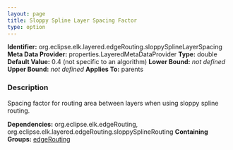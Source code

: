 ```yaml
---
layout: page
title: Sloppy Spline Layer Spacing Factor
type: option
---
```


**Identifier:** org.eclipse.elk.layered.edgeRouting.sloppySplineLayerSpacing
**Meta Data Provider:** properties.LayeredMetaDataProvider
**Type:** double
**Default Value:**  0.4  (not specific to an algorithm)
**Lower Bound:** *not defined*
**Upper Bound:** *not defined*
**Applies To:** parents

### Description
Spacing factor for routing area between layers when using sloppy spline routing.

**Dependencies:** org.eclipse.elk.edgeRouting, org.eclipse.elk.layered.edgeRouting.sloppySplineRouting
**Containing Groups:** [edgeRouting](org-eclipse-elk-layered-edgeRouting)

